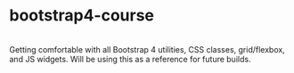 # bootstrap4-course
<br>
Getting comfortable with all Bootstrap 4 utilities, CSS classes, grid/flexbox, and JS widgets. Will be using this as a reference for future builds.